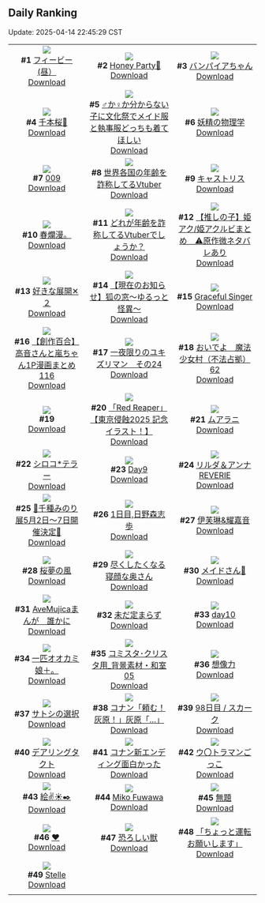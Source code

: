 ## Daily Ranking
Update: 2025-04-14 22:45:29 CST

|      |      |      |
| :----: | :----: | :----: |
| ![](https://i.pixiv.re/c/240x480/img-master/img/2025/04/12/02/07/49/129206493_p0_master1200.jpg)<br>**#1** [フィービー(昼）](https://www.pixiv.net/artworks/129206493)<br>[Download](https://i.pixiv.re/img-original/img/2025/04/12/02/07/49/129206493_p0.jpg) | ![](https://i.pixiv.re/c/240x480/img-master/img/2025/04/12/15/08/41/129221183_p0_master1200.jpg)<br>**#2** [Honey Party🍯](https://www.pixiv.net/artworks/129221183)<br>[Download](https://i.pixiv.re/img-original/img/2025/04/12/15/08/41/129221183_p0.jpg) | ![](https://i.pixiv.re/c/240x480/img-master/img/2025/04/12/00/25/59/129203595_p0_master1200.jpg)<br>**#3** [バンパイアちゃん](https://www.pixiv.net/artworks/129203595)<br>[Download](https://i.pixiv.re/img-original/img/2025/04/12/00/25/59/129203595_p0.jpg) |
| ![](https://i.pixiv.re/c/240x480/img-master/img/2025/04/13/00/05/15/129240533_p0_master1200.jpg)<br>**#4** [千本桜🌸](https://www.pixiv.net/artworks/129240533)<br>[Download](https://i.pixiv.re/img-original/img/2025/04/13/00/05/15/129240533_p0.jpg) | ![](https://i.pixiv.re/c/240x480/img-master/img/2025/04/13/00/00/07/129239888_p0_master1200.jpg)<br>**#5** [♂か♀か分からない子に文化祭でメイド服と執事服どっちも着てほしい](https://www.pixiv.net/artworks/129239888)<br>[Download](https://i.pixiv.re/img-original/img/2025/04/13/00/00/07/129239888_p0.jpg) | ![](https://i.pixiv.re/c/240x480/img-master/img/2025/04/12/00/00/14/129202226_p0_master1200.jpg)<br>**#6** [妖精の物理学](https://www.pixiv.net/artworks/129202226)<br>[Download](https://i.pixiv.re/img-original/img/2025/04/12/00/00/14/129202226_p0.png) |
| ![](https://i.pixiv.re/c/240x480/img-master/img/2025/04/12/00/00/14/129202232_p0_master1200.jpg)<br>**#7** [009](https://www.pixiv.net/artworks/129202232)<br>[Download](https://i.pixiv.re/img-original/img/2025/04/12/00/00/14/129202232_p0.jpg) | ![](https://i.pixiv.re/c/240x480/img-master/img/2025/04/12/21/10/13/129232821_p0_master1200.jpg)<br>**#8** [世界各国の年齢を詐称してるVtuber](https://www.pixiv.net/artworks/129232821)<br>[Download](https://i.pixiv.re/img-original/img/2025/04/12/21/10/13/129232821_p0.png) | ![](https://i.pixiv.re/c/240x480/img-master/img/2025/04/12/00/00/22/129202293_p0_master1200.jpg)<br>**#9** [キャストリス](https://www.pixiv.net/artworks/129202293)<br>[Download](https://i.pixiv.re/img-original/img/2025/04/12/00/00/22/129202293_p0.jpg) |
| ![](https://i.pixiv.re/c/240x480/img-master/img/2025/04/13/12/33/15/129256466_p0_master1200.jpg)<br>**#10** [春爛漫。](https://www.pixiv.net/artworks/129256466)<br>[Download](https://i.pixiv.re/img-original/img/2025/04/13/12/33/15/129256466_p0.jpg) | ![](https://i.pixiv.re/c/240x480/img-master/img/2025/04/13/21/05/42/129274252_p0_master1200.jpg)<br>**#11** [どれが年齢を詐称してるVtuberでしょうか？](https://www.pixiv.net/artworks/129274252)<br>[Download](https://i.pixiv.re/img-original/img/2025/04/13/21/05/42/129274252_p0.png) | ![](https://i.pixiv.re/c/240x480/img-master/img/2025/04/12/20/01/02/129230070_p0_master1200.jpg)<br>**#12** [【推しの子】姫アク/姫アクルビまとめ　⚠️原作微ネタバレあり](https://www.pixiv.net/artworks/129230070)<br>[Download](https://i.pixiv.re/img-original/img/2025/04/12/20/01/02/129230070_p0.jpg) |
| ![](https://i.pixiv.re/c/240x480/img-master/img/2025/04/13/14/10/42/129259323_p0_master1200.jpg)<br>**#13** [好きな展開✕２](https://www.pixiv.net/artworks/129259323)<br>[Download](https://i.pixiv.re/img-original/img/2025/04/13/14/10/42/129259323_p0.jpg) | ![](https://i.pixiv.re/c/240x480/img-master/img/2025/04/12/10/31/29/129214686_p0_master1200.jpg)<br>**#14** [【現在のお知らせ】狐の窓～ゆるっと怪異～](https://www.pixiv.net/artworks/129214686)<br>[Download](https://i.pixiv.re/img-original/img/2025/04/12/10/31/29/129214686_p0.png) | ![](https://i.pixiv.re/c/240x480/img-master/img/2025/04/13/01/03/14/129242865_p0_master1200.jpg)<br>**#15** [Graceful Singer](https://www.pixiv.net/artworks/129242865)<br>[Download](https://i.pixiv.re/img-original/img/2025/04/13/01/03/14/129242865_p0.jpg) |
| ![](https://i.pixiv.re/c/240x480/img-master/img/2025/04/12/00/00/56/129202451_p0_master1200.jpg)<br>**#16** [【創作百合】高音さんと嵐ちゃん1P漫画まとめ116](https://www.pixiv.net/artworks/129202451)<br>[Download](https://i.pixiv.re/img-original/img/2025/04/12/00/00/56/129202451_p0.jpg) | ![](https://i.pixiv.re/c/240x480/img-master/img/2025/04/12/18/14/50/129226411_p0_master1200.jpg)<br>**#17** [一夜限りのユキズリマン　その24](https://www.pixiv.net/artworks/129226411)<br>[Download](https://i.pixiv.re/img-original/img/2025/04/12/18/14/50/129226411_p0.png) | ![](https://i.pixiv.re/c/240x480/img-master/img/2025/04/13/19/11/59/129269391_p0_master1200.jpg)<br>**#18** [おいでよ　魔法少女村（不法占拠）62](https://www.pixiv.net/artworks/129269391)<br>[Download](https://i.pixiv.re/img-original/img/2025/04/13/19/11/59/129269391_p0.png) |
| ![](https://s.pximg.net/common/images/limit_unviewable_s.png)<br>**#19** [](https://www.pixiv.net/artworks/129202188)<br>[Download](https://s.pximg.net/common/images/limit_unviewable_s.png) | ![](https://i.pixiv.re/c/240x480/img-master/img/2025/04/12/23/22/40/129238308_p0_master1200.jpg)<br>**#20** [「Red Reaper」【東京侵蝕2025 記念イラスト！】](https://www.pixiv.net/artworks/129238308)<br>[Download](https://i.pixiv.re/img-original/img/2025/04/12/23/22/40/129238308_p0.png) | ![](https://i.pixiv.re/c/240x480/img-master/img/2025/04/12/00/43/43/129204248_p0_master1200.jpg)<br>**#21** [ムアラニ](https://www.pixiv.net/artworks/129204248)<br>[Download](https://i.pixiv.re/img-original/img/2025/04/12/00/43/43/129204248_p0.jpg) |
| ![](https://i.pixiv.re/c/240x480/img-master/img/2025/04/12/00/00/11/129202202_p0_master1200.jpg)<br>**#22** [シロコ*テラー](https://www.pixiv.net/artworks/129202202)<br>[Download](https://i.pixiv.re/img-original/img/2025/04/12/00/00/11/129202202_p0.png) | ![](https://i.pixiv.re/c/240x480/img-master/img/2025/04/13/00/50/21/129242371_p0_master1200.jpg)<br>**#23** [Day9](https://www.pixiv.net/artworks/129242371)<br>[Download](https://i.pixiv.re/img-original/img/2025/04/13/00/50/21/129242371_p0.jpg) | ![](https://i.pixiv.re/c/240x480/img-master/img/2025/04/13/03/51/14/129246613_p0_master1200.jpg)<br>**#24** [リルダ＆アンナ REVERIE](https://www.pixiv.net/artworks/129246613)<br>[Download](https://i.pixiv.re/img-original/img/2025/04/13/03/51/14/129246613_p0.jpg) |
| ![](https://i.pixiv.re/c/240x480/img-master/img/2025/04/13/00/08/58/129240709_p0_master1200.jpg)<br>**#25** [🩵千種みのり展5月2日～7日開催決定🩵](https://www.pixiv.net/artworks/129240709)<br>[Download](https://i.pixiv.re/img-original/img/2025/04/13/00/08/58/129240709_p0.jpg) | ![](https://i.pixiv.re/c/240x480/img-master/img/2025/04/12/02/05/49/129206446_p0_master1200.jpg)<br>**#26** [1日目,日野森志歩](https://www.pixiv.net/artworks/129206446)<br>[Download](https://i.pixiv.re/img-original/img/2025/04/12/02/05/49/129206446_p0.jpg) | ![](https://i.pixiv.re/c/240x480/img-master/img/2025/04/12/00/41/57/129204201_p0_master1200.jpg)<br>**#27** [伊芙琳&耀嘉音](https://www.pixiv.net/artworks/129204201)<br>[Download](https://i.pixiv.re/img-original/img/2025/04/12/00/41/57/129204201_p0.jpg) |
| ![](https://i.pixiv.re/c/240x480/img-master/img/2025/04/13/00/00/21/129240014_p0_master1200.jpg)<br>**#28** [桜夢の風](https://www.pixiv.net/artworks/129240014)<br>[Download](https://i.pixiv.re/img-original/img/2025/04/13/00/00/21/129240014_p0.jpg) | ![](https://i.pixiv.re/c/240x480/img-master/img/2025/04/12/00/01/52/129202593_p0_master1200.jpg)<br>**#29** [尽くしたくなる寝顔な奥さん](https://www.pixiv.net/artworks/129202593)<br>[Download](https://i.pixiv.re/img-original/img/2025/04/12/00/01/52/129202593_p0.jpg) | ![](https://i.pixiv.re/c/240x480/img-master/img/2025/04/12/00/30/30/129203816_p0_master1200.jpg)<br>**#30** [メイドさん💖](https://www.pixiv.net/artworks/129203816)<br>[Download](https://i.pixiv.re/img-original/img/2025/04/12/00/30/30/129203816_p0.png) |
| ![](https://i.pixiv.re/c/240x480/img-master/img/2025/04/12/17/07/05/129224257_p0_master1200.jpg)<br>**#31** [AveMujicaまんが　誰かに](https://www.pixiv.net/artworks/129224257)<br>[Download](https://i.pixiv.re/img-original/img/2025/04/12/17/07/05/129224257_p0.png) | ![](https://i.pixiv.re/c/240x480/img-master/img/2025/04/12/00/00/13/129202220_p0_master1200.jpg)<br>**#32** [未だ定まらず](https://www.pixiv.net/artworks/129202220)<br>[Download](https://i.pixiv.re/img-original/img/2025/04/12/00/00/13/129202220_p0.png) | ![](https://i.pixiv.re/c/240x480/img-master/img/2025/04/13/00/51/22/129242411_p0_master1200.jpg)<br>**#33** [day10](https://www.pixiv.net/artworks/129242411)<br>[Download](https://i.pixiv.re/img-original/img/2025/04/13/00/51/22/129242411_p0.jpg) |
| ![](https://i.pixiv.re/c/240x480/img-master/img/2025/04/13/14/06/11/129259240_p0_master1200.jpg)<br>**#34** [一匹オオカミ娘＋。](https://www.pixiv.net/artworks/129259240)<br>[Download](https://i.pixiv.re/img-original/img/2025/04/13/14/06/11/129259240_p0.jpg) | ![](https://i.pixiv.re/c/240x480/img-master/img/2025/04/13/06/00/10/129248284_p0_master1200.jpg)<br>**#35** [コミスタ･クリスタ用_背景素材・和室05](https://www.pixiv.net/artworks/129248284)<br>[Download](https://i.pixiv.re/img-original/img/2025/04/13/06/00/10/129248284_p0.jpg) | ![](https://i.pixiv.re/c/240x480/img-master/img/2025/04/12/18/38/00/129227121_p0_master1200.jpg)<br>**#36** [想像力](https://www.pixiv.net/artworks/129227121)<br>[Download](https://i.pixiv.re/img-original/img/2025/04/12/18/38/00/129227121_p0.png) |
| ![](https://i.pixiv.re/c/240x480/img-master/img/2025/04/13/14/49/11/129210787_p0_master1200.jpg)<br>**#37** [サトシの選択](https://www.pixiv.net/artworks/129210787)<br>[Download](https://i.pixiv.re/img-original/img/2025/04/13/14/49/11/129210787_p0.png) | ![](https://i.pixiv.re/c/240x480/img-master/img/2025/04/12/14/12/58/129219893_p0_master1200.jpg)<br>**#38** [コナン「頼む！灰原！」灰原「…」](https://www.pixiv.net/artworks/129219893)<br>[Download](https://i.pixiv.re/img-original/img/2025/04/12/14/12/58/129219893_p0.jpg) | ![](https://i.pixiv.re/c/240x480/img-master/img/2025/04/12/23/56/49/129239700_p0_master1200.jpg)<br>**#39** [98日目 / スカーク](https://www.pixiv.net/artworks/129239700)<br>[Download](https://i.pixiv.re/img-original/img/2025/04/12/23/56/49/129239700_p0.jpg) |
| ![](https://i.pixiv.re/c/240x480/img-master/img/2025/04/12/18/40/39/129227204_p0_master1200.jpg)<br>**#40** [デアリングタクト](https://www.pixiv.net/artworks/129227204)<br>[Download](https://i.pixiv.re/img-original/img/2025/04/12/18/40/39/129227204_p0.jpg) | ![](https://i.pixiv.re/c/240x480/img-master/img/2025/04/13/16/36/21/129263680_p0_master1200.jpg)<br>**#41** [コナン新エンディング面白かった](https://www.pixiv.net/artworks/129263680)<br>[Download](https://i.pixiv.re/img-original/img/2025/04/13/16/36/21/129263680_p0.jpg) | ![](https://i.pixiv.re/c/240x480/img-master/img/2025/04/13/00/00/25/129240046_p0_master1200.jpg)<br>**#42** [ウ〇トラマンごっこ](https://www.pixiv.net/artworks/129240046)<br>[Download](https://i.pixiv.re/img-original/img/2025/04/13/00/00/25/129240046_p0.jpg) |
| ![](https://i.pixiv.re/c/240x480/img-master/img/2025/04/13/20/03/12/129271519_p0_master1200.jpg)<br>**#43** [絵✌️☀️✒️](https://www.pixiv.net/artworks/129271519)<br>[Download](https://i.pixiv.re/img-original/img/2025/04/13/20/03/12/129271519_p0.png) | ![](https://i.pixiv.re/c/240x480/img-master/img/2025/04/12/05/48/02/129209717_p0_master1200.jpg)<br>**#44** [Miko Fuwawa](https://www.pixiv.net/artworks/129209717)<br>[Download](https://i.pixiv.re/img-original/img/2025/04/12/05/48/02/129209717_p0.png) | ![](https://i.pixiv.re/c/240x480/img-master/img/2025/04/13/11/38/03/129254801_p0_master1200.jpg)<br>**#45** [無題](https://www.pixiv.net/artworks/129254801)<br>[Download](https://i.pixiv.re/img-original/img/2025/04/13/11/38/03/129254801_p0.jpg) |
| ![](https://i.pixiv.re/c/240x480/img-master/img/2025/04/12/00/00/17/129202259_p0_master1200.jpg)<br>**#46** [❤](https://www.pixiv.net/artworks/129202259)<br>[Download](https://i.pixiv.re/img-original/img/2025/04/12/00/00/17/129202259_p0.jpg) | ![](https://i.pixiv.re/c/240x480/img-master/img/2025/04/12/08/20/38/129212112_p0_master1200.jpg)<br>**#47** [恐ろしい獣](https://www.pixiv.net/artworks/129212112)<br>[Download](https://i.pixiv.re/img-original/img/2025/04/12/08/20/38/129212112_p0.png) | ![](https://i.pixiv.re/c/240x480/img-master/img/2025/04/12/17/33/11/129224986_p0_master1200.jpg)<br>**#48** [「ちょっと運転お願いします」](https://www.pixiv.net/artworks/129224986)<br>[Download](https://i.pixiv.re/img-original/img/2025/04/12/17/33/11/129224986_p0.png) |
| ![](https://i.pixiv.re/c/240x480/img-master/img/2025/04/13/00/00/18/129239993_p0_master1200.jpg)<br>**#49** [Stelle](https://www.pixiv.net/artworks/129239993)<br>[Download](https://i.pixiv.re/img-original/img/2025/04/13/00/00/18/129239993_p0.jpg) |
|      |      |
